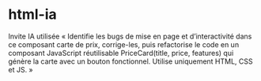 # html-ia
Invite IA utilisée
« Identifie les bugs de mise en page et d’interactivité dans ce composant carte de prix, corrige-les, puis refactorise le code en un composant JavaScript réutilisable PriceCard(title, price, features) qui génère la carte avec un bouton fonctionnel. Utilise uniquement HTML, CSS et JS. »
